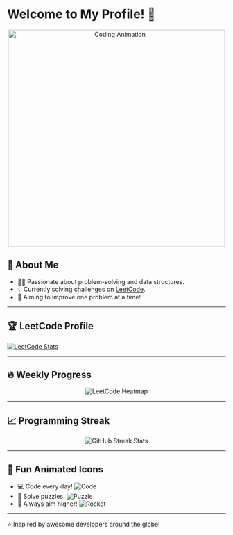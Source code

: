 # Welcome to My Profile! 👋

<div align="center">
  <img src="https://media.giphy.com/media/QTfX9Ejfra3ZmNxh6B/giphy.gif" alt="Coding Animation" width="500"/>
</div>

## 🚀 About Me
- 👨‍💻 Passionate about problem-solving and data structures.
- 💡 Currently solving challenges on [LeetCode](https://leetcode.com/YourUsername).
- 🌟 Aiming to improve one problem at a time!

---

## 🏆 LeetCode Profile

[![LeetCode Stats](https://leetcode-stats-api.herokuapp.com/YourUsername?theme=dark)](https://leetcode.com/YourUsername)

---

## 🔥 Weekly Progress

<div align="center">
  <img src="https://leetcard.jacoblin.cool/YourUsername?ext=heatmap&theme=dark" alt="LeetCode Heatmap" />
</div>

---

## 📈 Programming Streak

<div align="center">
  <img src="https://github-readme-streak-stats.herokuapp.com?user=YourUsername&theme=dark&hide_border=true" alt="GitHub Streak Stats"/>
</div>

---

## 🎯 Fun Animated Icons

- 💻 Code every day! ![Code](https://media.giphy.com/media/f3iwJFOVOwuy7K6FFw/giphy.gif)
- 🧩 Solve puzzles. ![Puzzle](https://media.giphy.com/media/l3q2K5jinAlChoCLS/giphy.gif)
- 🚀 Always aim higher! ![Rocket](https://media.giphy.com/media/3o7abKhOpu0NwenH3O/giphy.gif)

---

⭐️ Inspired by awesome developers around the globe!
